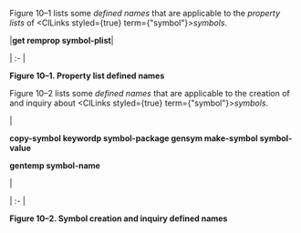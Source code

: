  



Figure 10–1 lists some *defined names* that are applicable to the *property lists* of <ClLinks styled={true} term={"symbol"}><i>symbols</i></ClLinks>. 



|**get remprop symbol-plist**|

| :- |





**Figure 10–1. Property list defined names** 



Figure 10–2 lists some *defined names* that are applicable to the creation of and inquiry about <ClLinks styled={true} term={"symbol"}><i>symbols</i></ClLinks>. 



|<p>**copy-symbol keywordp symbol-package gensym make-symbol symbol-value** </p><p>**gentemp symbol-name**</p>|

| :- |





**Figure 10–2. Symbol creation and inquiry defined names** 







 



 



